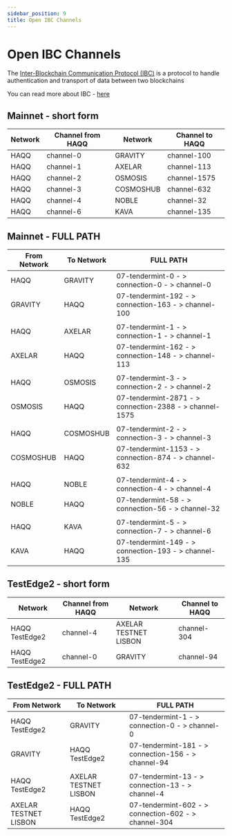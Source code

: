 ```yaml
---
sidebar_position: 9
title: Open IBC Channels
---
```


# Open IBC Channels

The [Inter-Blockchain Communication Protocol (IBC)](https://www.ibcprotocol.dev) is a protocol to handle authentication and transport of data between two blockchains

You can read more about IBC - [here](/network/modules/ibc/)

## Mainnet - short form

| Network  | Channel from HAQQ | Network | Channel to HAQQ|
| --- | -------- | -------- | -------- |
| HAQQ    | channel-0     | GRAVITY     | channel-100     |
| HAQQ    | channel-1     | AXELAR     | channel-113     |
| HAQQ    | channel-2     | OSMOSIS   |  channel-1575    |
| HAQQ    | channel-3     | COSMOSHUB   | channel-632   |
| HAQQ    | channel-4     |  NOBLE    | channel-32     |
| HAQQ    | channel-6     |  KAVA    |  channel-135    |


## Mainnet - FULL PATH

| From Network | To Network  | FULL PATH |
| --- | --- | -------- |
|  HAQQ | GRAVITY | 07-tendermint-0 - > connection-0 - > channel-0 |
|  GRAVITY | HAQQ | 07-tendermint-192  - > connection-163 - > channel-100 |
|  |  |  |
| HAQQ | AXELAR |  07-tendermint-1 - > connection-1 - > channel-1 |
|  AXELAR | HAQQ |  07-tendermint-162  - > connection-148  - > channel-113  |
|  |  |  |
| HAQQ |  OSMOSIS | 07-tendermint-3 - > connection-2 - > channel-2 
| OSMOSIS | HAQQ | 07-tendermint-2871 - > connection-2388 - > channel-1575 |
|  |  |  |
|  HAQQ | COSMOSHUB |  07-tendermint-2 - > connection-3 - > channel-3  |
|  COSMOSHUB | HAQQ |  07-tendermint-1153 - > connection-874 - > channel-632 |
|  |  |  |
| HAQQ  |  NOBLE | 07-tendermint-4 - > connection-4 - > channel-4  |
|  NOBLE | HAQQ | 07-tendermint-58 - > connection-56 - > channel-32  | 
|  |  |  |
| HAQQ  |  KAVA | 07-tendermint-5 - > connection-7 - > channel-6 | 
| KAVA | HAQQ | 07-tendermint-149 - > connection-193 - > channel-135 |

## TestEdge2 - short form

| Network  | Channel from HAQQ | Network | Channel to HAQQ|
| --- | -------- | -------- | -------- |
| HAQQ TestEdge2 | channel-4 | AXELAR TESTNET LISBON     | channel-304    |
| HAQQ TestEdge2 | channel-0 | GRAVITY     | channel-94    |


## TestEdge2 - FULL PATH

| From Network | To Network  | FULL PATH |
| ------------ | ----------- | --------- |
| HAQQ TestEdge2 | GRAVITY |   07-tendermint-1 - >   connection-0 - > channel-0  | 
| GRAVITY | HAQQ TestEdge2 | 07-tendermint-181 - > connection-156 - > channel-94 |
|  |  |  |
| HAQQ TestEdge2 | AXELAR TESTNET LISBON |  07-tendermint-13 - >  connection-13 - > channel-4   |
| AXELAR TESTNET LISBON | HAQQ TestEdge2 | 07-tendermint-602 - > connection-602 - > channel-304 |
